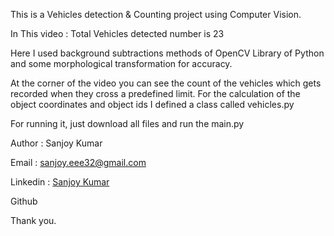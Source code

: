 This is a Vehicles detection & Counting project using Computer Vision.

In This video : Total Vehicles detected number is 23

Here I used background subtractions methods of OpenCV Library of Python and some morphological transformation for accuracy.

At the corner of the video you can see the count of the vehicles which gets recorded
when they cross a predefined limit. For the calculation of the object coordinates and object ids I defined a class called vehicles.py

For running it, just download all files and run the main.py


Author : Sanjoy Kumar

Email : sanjoy.eee32@gmail.com

Linkedin : [Sanjoy Kumar](https://www.linkedin.com/in/imsanjoykb/)

Github

Thank you.
